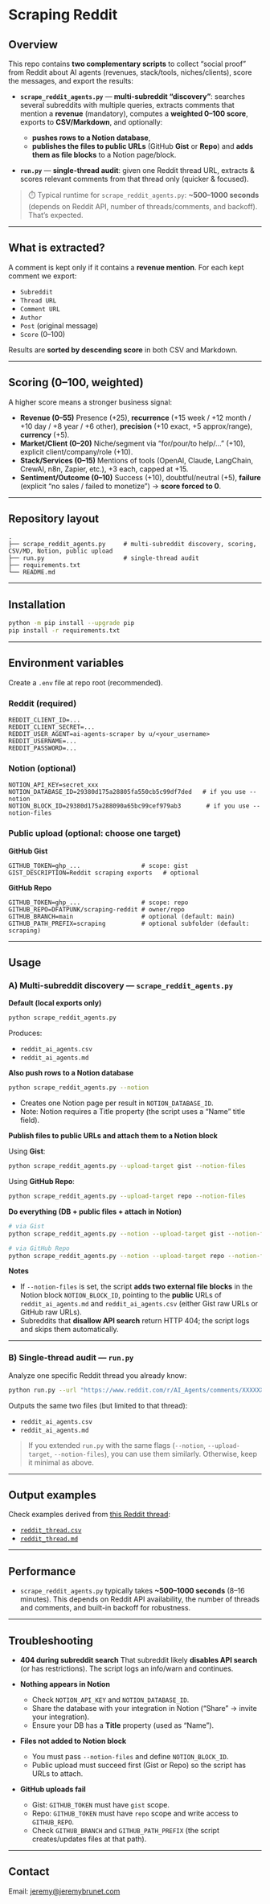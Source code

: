 # Scraping Reddit

## Overview

This repo contains **two complementary scripts** to collect “social proof” from Reddit about AI agents (revenues, stack/tools, niches/clients), score the messages, and export the results:

* **`scrape_reddit_agents.py`** — **multi-subreddit “discovery”**: searches several subreddits with multiple queries, extracts comments that mention a **revenue** (mandatory), computes a **weighted 0–100 score**, exports to **CSV/Markdown**, and optionally:

  * **pushes rows to a Notion database**,
  * **publishes the files to public URLs** (GitHub **Gist** or **Repo**) and **adds them as file blocks** to a Notion page/block.

* **`run.py`** — **single-thread audit**: given one Reddit thread URL, extracts & scores relevant comments from that thread only (quicker & focused).

> ⏱️ Typical runtime for `scrape_reddit_agents.py`: **~500–1000 seconds** (depends on Reddit API, number of threads/comments, and backoff). That’s expected.

---

## What is extracted?

A comment is kept only if it contains a **revenue mention**. For each kept comment we export:

* `Subreddit`
* `Thread URL`
* `Comment URL`
* `Author`
* `Post` (original message)
* `Score` (0–100)

Results are **sorted by descending score** in both CSV and Markdown.

---

## Scoring (0–100, weighted)

A higher score means a stronger business signal:

* **Revenue (0–55)**
  Presence (+25), **recurrence** (+15 week / +12 month / +10 day / +8 year / +6 other), **precision** (+10 exact, +5 approx/range), **currency** (+5).
* **Market/Client (0–20)**
  Niche/segment via “for/pour/to help/…” (+10), explicit client/company/role (+10).
* **Stack/Services (0–15)**
  Mentions of tools (OpenAI, Claude, LangChain, CrewAI, n8n, Zapier, etc.), +3 each, capped at +15.
* **Sentiment/Outcome (0–10)**
  Success (+10), doubtful/neutral (+5), **failure** (explicit “no sales / failed to monetize”) → **score forced to 0**.

---

## Repository layout

```
.
├── scrape_reddit_agents.py     # multi-subreddit discovery, scoring, CSV/MD, Notion, public upload
├── run.py                      # single-thread audit
├── requirements.txt
└── README.md
```

---

## Installation

```bash
python -m pip install --upgrade pip
pip install -r requirements.txt
```

---

## Environment variables

Create a `.env` file at repo root (recommended).

### Reddit (required)

```
REDDIT_CLIENT_ID=...
REDDIT_CLIENT_SECRET=...
REDDIT_USER_AGENT=ai-agents-scraper by u/<your_username>
REDDIT_USERNAME=...
REDDIT_PASSWORD=...
```

### Notion (optional)

```
NOTION_API_KEY=secret_xxx
NOTION_DATABASE_ID=29380d175a28805fa550cb5c99df7ded   # if you use --notion
NOTION_BLOCK_ID=29380d175a288090a65bc99cef979ab3       # if you use --notion-files
```

### Public upload (optional: choose **one** target)

**GitHub Gist**

```
GITHUB_TOKEN=ghp_...                 # scope: gist
GIST_DESCRIPTION=Reddit scraping exports   # optional
```

**GitHub Repo**

```
GITHUB_TOKEN=ghp_...                 # scope: repo
GITHUB_REPO=DFATPUNK/scraping-reddit # owner/repo
GITHUB_BRANCH=main                   # optional (default: main)
GITHUB_PATH_PREFIX=scraping          # optional subfolder (default: scraping)
```

---

## Usage

### A) Multi-subreddit discovery — `scrape_reddit_agents.py`

**Default (local exports only)**

```bash
python scrape_reddit_agents.py
```

Produces:

* `reddit_ai_agents.csv`
* `reddit_ai_agents.md`

**Also push rows to a Notion database**

```bash
python scrape_reddit_agents.py --notion
```

* Creates one Notion page per result in `NOTION_DATABASE_ID`.
* Note: Notion requires a Title property (the script uses a “Name” title field).

**Publish files to public URLs and attach them to a Notion block**

Using **Gist**:

```bash
python scrape_reddit_agents.py --upload-target gist --notion-files
```

Using **GitHub Repo**:

```bash
python scrape_reddit_agents.py --upload-target repo --notion-files
```

**Do everything (DB + public files + attach in Notion)**

```bash
# via Gist
python scrape_reddit_agents.py --notion --upload-target gist --notion-files

# via GitHub Repo
python scrape_reddit_agents.py --notion --upload-target repo --notion-files
```

**Notes**

* If `--notion-files` is set, the script **adds two external file blocks** in the Notion block `NOTION_BLOCK_ID`, pointing to the **public** URLs of `reddit_ai_agents.md` and `reddit_ai_agents.csv` (either Gist raw URLs or GitHub raw URLs).
* Subreddits that **disallow API search** return HTTP 404; the script logs and skips them automatically.

---

### B) Single-thread audit — `run.py`

Analyze one specific Reddit thread you already know:

```bash
python run.py --url "https://www.reddit.com/r/AI_Agents/comments/XXXXXXXX/..."
```

Outputs the same two files (but limited to that thread):

* `reddit_ai_agents.csv`
* `reddit_ai_agents.md`

> If you extended `run.py` with the same flags (`--notion`, `--upload-target`, `--notion-files`), you can use them similarly. Otherwise, keep it minimal as above.

---

## Output examples

Check examples derived from [this Reddit thread](https://www.reddit.com/r/AI_Agents/comments/1l3rmp6/anyone_here_actually_making_money_selling_ai/):

* [`reddit_thread.csv`](https://github.com/DFATPUNK/scraping-reddit/blob/main/reddit_thread.csv)
* [`reddit_thread.md`](https://github.com/DFATPUNK/scraping-reddit/blob/main/reddit_thread.md)

---

## Performance

* `scrape_reddit_agents.py` typically takes **~500–1000 seconds** (8–16 minutes).
  This depends on Reddit API availability, the number of threads and comments, and built-in backoff for robustness.

---

## Troubleshooting

* **404 during subreddit search**
  That subreddit likely **disables API search** (or has restrictions). The script logs an info/warn and continues.

* **Nothing appears in Notion**

  * Check `NOTION_API_KEY` and `NOTION_DATABASE_ID`.
  * Share the database with your integration in Notion (“Share” → invite your integration).
  * Ensure your DB has a **Title** property (used as “Name”).

* **Files not added to Notion block**

  * You must pass `--notion-files` and define `NOTION_BLOCK_ID`.
  * Public upload must succeed first (Gist or Repo) so the script has URLs to attach.

* **GitHub uploads fail**

  * Gist: `GITHUB_TOKEN` must have `gist` scope.
  * Repo: `GITHUB_TOKEN` must have `repo` scope and write access to `GITHUB_REPO`.
  * Check `GITHUB_BRANCH` and `GITHUB_PATH_PREFIX` (the script creates/updates files at that path).

---

## Contact

Email: [jeremy@jeremybrunet.com](mailto:jeremy@jeremybrunet.com)